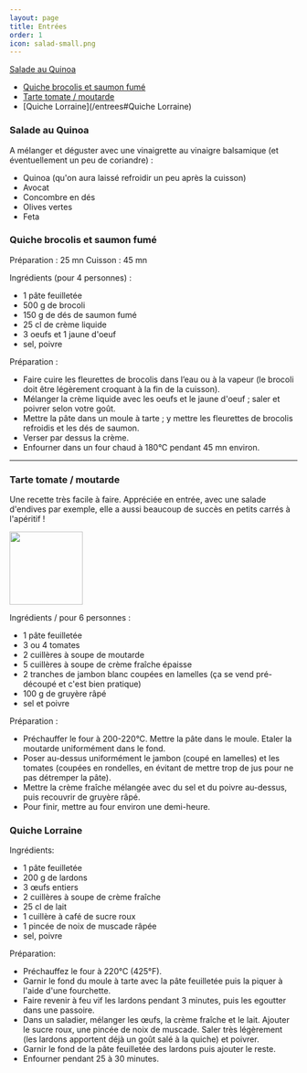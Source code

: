 ```yaml
---
layout: page
title: Entrées
order: 1
icon: salad-small.png
---
```


[Salade au Quinoa](/entrees#quinoa)
- [Quiche brocolis et saumon fumé](/entrees#quiche-saumon-brocolis)
- [Tarte tomate / moutarde](/entrees#tarte-tomate-moutarde)
- [Quiche Lorraine](/entrees#Quiche Lorraine)


### <a name="quinoa"></a> Salade au Quinoa

A mélanger et déguster avec une vinaigrette au vinaigre balsamique (et
éventuellement un peu de coriandre) :

- Quinoa (qu'on aura laissé refroidir un peu après la cuisson)
- Avocat
- Concombre en dés
- Olives vertes
- Feta

### <a name="quiche-saumon-brocolis"></a> Quiche brocolis et saumon fumé

Préparation : 25 mn
Cuisson : 45 mn

Ingrédients (pour 4 personnes) :

- 1 pâte feuilletée
- 500 g de brocoli
- 150 g de dés de saumon fumé
- 25 cl de crème liquide
- 3 oeufs et 1 jaune d'oeuf
- sel, poivre

Préparation :

- Faire cuire les fleurettes de brocolis dans l’eau  ou à la vapeur (le brocoli doit être légèrement croquant à la fin de la cuisson).
- Mélanger la crème liquide avec les oeufs et le jaune d'oeuf ; saler et poivrer selon votre goût.
- Mettre la pâte dans un moule à tarte ; y mettre les fleurettes de brocolis refroidis et les dés de saumon.
- Verser par dessus la crème.
- Enfourner dans un four chaud à 180°C pendant 45 mn environ.

_______________________

### <a name="tarte-tomate-moutarde"></a> Tarte tomate / moutarde

Une recette très facile à faire. Appréciée en entrée, avec une salade d'endives par exemple, elle a aussi beaucoup de succès en petits carrés à l'apéritif !

<img src="/public/tarte-tomate-moutarde.jpg" height="128" width="128">

Ingrédients / pour 6 personnes :

- 1 pâte feuilletée
- 3 ou 4 tomates
- 2 cuillères à soupe de moutarde
- 5 cuillères à soupe de crème fraîche épaisse
- 2 tranches de jambon blanc coupées en lamelles (ça se vend pré-découpé et c'est bien pratique)
- 100 g de gruyère râpé
- sel et poivre

Préparation :

- Préchauffer le four à 200-220°C. Mettre la pâte dans le moule. Etaler la moutarde uniformément dans le fond.
- Poser au-dessus uniformément le jambon (coupé en lamelles) et les tomates (coupées en rondelles, en évitant de mettre trop de jus pour ne pas détremper la pâte).
- Mettre la crème fraîche mélangée avec du sel et du poivre au-dessus, puis recouvrir de gruyère râpé.
- Pour finir, mettre au four environ une demi-heure.

### <a name="lorraine"></a> Quiche Lorraine

Ingrédients:

- 1 pâte feuilletée 
- 200 g de lardons
- 3 œufs entiers
- 2 cuillères à soupe de crème fraîche
- 25 cl de lait
- 1 cuillère à café de sucre roux
- 1 pincée de noix de muscade râpée
- sel, poivre

Préparation:

- Préchauffez le four à 220°C (425°F).
- Garnir le fond du moule à tarte avec la pâte feuilletée puis la piquer à l'aide d'une fourchette.
- Faire revenir à feu vif les lardons pendant 3 minutes, puis les egoutter dans une passoire.
- Dans un saladier, mélanger les œufs, la crème fraîche et le lait. Ajouter le sucre roux, une pincée de noix de muscade. Saler très légèrement (les lardons apportent déjà un goût salé à la quiche) et poivrer.
- Garnir le fond de la pâte feuilletée des lardons puis ajouter le reste. 
- Enfourner pendant 25 à 30 minutes.
